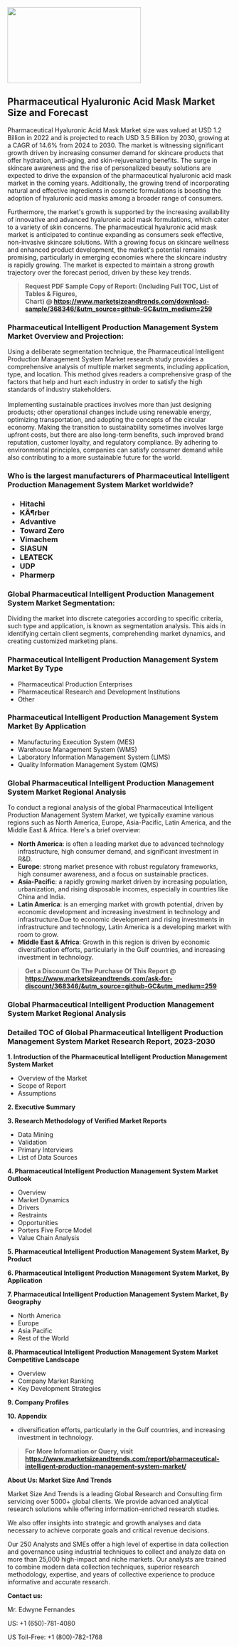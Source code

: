 <p><img class="alignnone size-medium wp-image-20088" src="https://ffe5etoiles.com/wp-content/uploads/2024/12/MST1-300x171.png" alt="" width="300" height="171" /></p><h2>Pharmaceutical Hyaluronic Acid Mask Market Size and Forecast</h2><p>Pharmaceutical Hyaluronic Acid Mask Market size was valued at USD 1.2 Billion in 2022 and is projected to reach USD 3.5 Billion by 2030, growing at a CAGR of 14.6% from 2024 to 2030. The market is witnessing significant growth driven by increasing consumer demand for skincare products that offer hydration, anti-aging, and skin-rejuvenating benefits. The surge in skincare awareness and the rise of personalized beauty solutions are expected to drive the expansion of the pharmaceutical hyaluronic acid mask market in the coming years. Additionally, the growing trend of incorporating natural and effective ingredients in cosmetic formulations is boosting the adoption of hyaluronic acid masks among a broader range of consumers.</p><p>Furthermore, the market's growth is supported by the increasing availability of innovative and advanced hyaluronic acid mask formulations, which cater to a variety of skin concerns. The pharmaceutical hyaluronic acid mask market is anticipated to continue expanding as consumers seek effective, non-invasive skincare solutions. With a growing focus on skincare wellness and enhanced product development, the market's potential remains promising, particularly in emerging economies where the skincare industry is rapidly growing. The market is expected to maintain a strong growth trajectory over the forecast period, driven by these key trends.</p></p><blockquote id="" class=""><strong>Request PDF Sample Copy of Report: (Including Full TOC, List of Tables &amp; Figures, Chart)&nbsp;@&nbsp;<strong><a href="https://www.marketsizeandtrends.com/download-sample/368346/&utm_source=github-GC&utm_medium=259" target="_blank">https://www.marketsizeandtrends.com/download-sample/368346/&utm_source=github-GC&utm_medium=259</a></strong></strong></blockquote><h3 id="" class="">Pharmaceutical Intelligent Production Management System Market&nbsp;Overview and Projection:</h3><p id="" class="">Using a deliberate segmentation technique, the Pharmaceutical Intelligent Production Management System Market research study provides a comprehensive analysis of multiple market segments, including application, type, and location. This method gives readers a comprehensive grasp of the factors that help and hurt each industry in order to satisfy the high standards of industry stakeholders. <br /> <br />Implementing sustainable practices involves more than just designing products; other operational changes include using renewable energy, optimizing transportation, and adopting the concepts of the circular economy. Making the transition to sustainability sometimes involves large upfront costs, but there are also long-term benefits, such improved brand reputation, customer loyalty, and regulatory compliance. By adhering to environmental principles, companies can satisfy consumer demand while also contributing to a more sustainable future for the world.</p><h3 id="" class="">Who is the largest manufacturers of&nbsp;Pharmaceutical Intelligent Production Management System Market worldwide?</h3><h3 class=""><p><ul><li>Hitachi </li><li> KÃ¶rber </li><li> Advantive </li><li> Toward Zero </li><li> Vimachem </li><li> SIASUN </li><li> LEATECK </li><li> UDP </li><li> Pharmerp</li></ul></p></h3><h3 id="" class="">Global&nbsp;Pharmaceutical Intelligent Production Management System Market Segmentation:</h3><p id="" class="">Dividing the market into discrete categories according to specific criteria, such type and application, is known as segmentation analysis. This aids in identifying certain client segments, comprehending market dynamics, and creating customized marketing plans.</p><h3 id="" class="">Pharmaceutical Intelligent Production Management System Market&nbsp;By Type</h3><p><p><ul><li>Pharmaceutical Production Enterprises</li><li> Pharmaceutical Research and Development Institutions</li><li> Other</p></li></ul></p></p><h3 id="" class="">Pharmaceutical Intelligent Production Management System Market&nbsp;By Application</h3><p class=""><p><ul><li>Manufacturing Execution System (MES)</li><li> Warehouse Management System (WMS)</li><li> Laboratory Information Management System (LIMS)</li><li> Quality Information Management System (QMS)</li></ul></p></p><h3 id="" class="">Global Pharmaceutical Intelligent Production Management System Market Regional Analysis</h3><p id="" class="">To conduct a regional analysis of the global Pharmaceutical Intelligent Production Management System Market, we typically examine various regions such as North America, Europe, Asia-Pacific, Latin America, and the Middle East &amp; Africa. Here's a brief overview:</p><ul><li><strong>North America</strong>: is often a leading market due to advanced technology infrastructure, high consumer demand, and significant investment in R&amp;D.</li><li><strong>Europe</strong>: strong market presence with robust regulatory frameworks, high consumer awareness, and a focus on sustainable practices.</li><li><strong>Asia-Pacific</strong>: a rapidly growing market driven by increasing population, urbanization, and rising disposable incomes, especially in countries like China and India.</li><li><strong>Latin America</strong>: is an emerging market with growth potential, driven by economic development and increasing investment in technology and infrastructure.Due to economic development and rising investments in infrastructure and technology, Latin America is a developing market with room to grow.</li><li><strong>Middle East &amp; Africa</strong>: Growth in this region is driven by economic diversification efforts, particularly in the Gulf countries, and increasing investment in technology.</li></ul><blockquote id="" class=""><strong>Get a Discount On The Purchase Of This Report @ <strong><a href="https://www.marketsizeandtrends.com/ask-for-discount/368346/&utm_source=github-GC&utm_medium=259" target="_blank">https://www.marketsizeandtrends.com/ask-for-discount/368346/&utm_source=github-GC&utm_medium=259</a></strong></strong></blockquote><h3 id="" class="">Global Pharmaceutical Intelligent Production Management System Market Regional Analysis</h3><h3 id="" class="">Detailed TOC of Global Pharmaceutical Intelligent Production Management System Market Research Report, 2023-2030</h3><p id="" class=""><strong>1. Introduction of the Pharmaceutical Intelligent Production Management System Market</strong></p><ul><li>Overview of the Market</li><li>Scope of Report</li><li>Assumptions</li></ul><p id="" class=""><strong>2. Executive Summary</strong></p><p id="" class=""><strong>3. Research Methodology of Verified Market Reports</strong></p><ul><li>Data Mining</li><li>Validation</li><li>Primary Interviews</li><li>List of Data Sources</li></ul><p id="" class=""><strong>4. Pharmaceutical Intelligent Production Management System Market Outlook</strong></p><ul><li>Overview</li><li>Market Dynamics</li><li>Drivers</li><li>Restraints</li><li>Opportunities</li><li>Porters Five Force Model</li><li>Value Chain Analysis</li></ul><p id="" class=""><strong>5. Pharmaceutical Intelligent Production Management System Market, By Product</strong></p><p id="" class=""><strong>6. Pharmaceutical Intelligent Production Management System Market, By Application</strong></p><p id="" class=""><strong>7. Pharmaceutical Intelligent Production Management System Market, By Geography</strong></p><ul><li>North America</li><li>Europe</li><li>Asia Pacific</li><li>Rest of the World</li></ul><p id="" class=""><strong>8. Pharmaceutical Intelligent Production Management System Market Competitive Landscape</strong></p><ul><li>Overview</li><li>Company Market Ranking</li><li>Key Development Strategies</li></ul><p id="" class=""><strong>9. Company Profiles</strong></p><p id="" class=""><strong>10. Appendix</strong></p><ul><li>diversification efforts, particularly in the Gulf countries, and increasing investment in technology.</li></ul><blockquote id="" class=""><strong>For More Information or Query, visit <strong><strong><a href="https://www.marketsizeandtrends.com/report/pharmaceutical-intelligent-production-management-system-market/" target="_blank">https://www.marketsizeandtrends.com/report/pharmaceutical-intelligent-production-management-system-market/</a></strong></strong></strong></blockquote><p id="" class=""><strong>About Us: Market Size And Trends</strong></p><p id="" class="">Market Size And Trends is a leading Global Research and Consulting firm servicing over 5000+ global clients. We provide advanced analytical research solutions while offering information-enriched research studies.</p><p id="" class="">We also offer insights into strategic and growth analyses and data necessary to achieve corporate goals and critical revenue decisions.</p><p id="" class="">Our 250 Analysts and SMEs offer a high level of expertise in data collection and governance using industrial techniques to collect and analyze data on more than 25,000 high-impact and niche markets. Our analysts are trained to combine modern data collection techniques, superior research methodology, expertise, and years of collective experience to produce informative and accurate research.</p><p id="" class=""><strong>Contact us:</strong></p><p id="" class="">Mr. Edwyne Fernandes</p><p id="" class="">US: +1 (650)-781-4080</p><p id="" class="">US Toll-Free: +1 (800)-782-1768</p>
